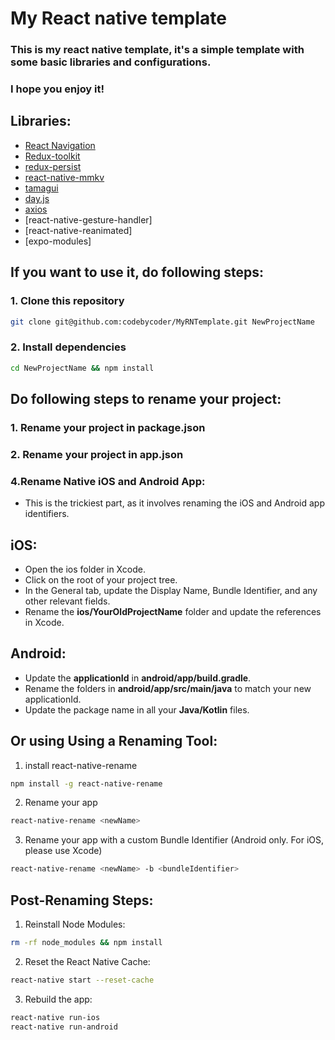 # My React native template

### This is my react native template, it's a simple template with some basic libraries and configurations.

### I hope you enjoy it!

## Libraries:

- [React Navigation](https://reactnavigation.org/)
- [Redux-toolkit](https://redux-toolkit.js.org/)
- [redux-persist](https://github.com/rt2zz/redux-persist)
- [react-native-mmkv](https://github.com/mrousavy/react-native-mmkv)
- [tamagui](https://tamagui.dev)
- [day.js](https://day.js.org/docs/en/installation/installation)
- [axios](https://axios-http.com/docs/intro)
- [react-native-gesture-handler]
- [react-native-reanimated]
- [expo-modules]

## If you want to use it, do following steps:

### 1. Clone this repository

```bash
git clone git@github.com:codebycoder/MyRNTemplate.git NewProjectName
```

### 2. Install dependencies

```bash
cd NewProjectName && npm install
```

## Do following steps to rename your project:

### 1. Rename your project in package.json

### 2. Rename your project in app.json

### 4.Rename Native iOS and Android App:

- This is the trickiest part, as it involves renaming the iOS and Android app identifiers.

## iOS:

- Open the ios folder in Xcode.
- Click on the root of your project tree.
- In the General tab, update the Display Name, Bundle Identifier, and any other relevant fields.
- Rename the **ios/YourOldProjectName** folder and update the references in Xcode.

## Android:

- Update the **applicationId** in **android/app/build.gradle**.
- Rename the folders in **android/app/src/main/java** to match your new applicationId.
- Update the package name in all your **Java/Kotlin** files.

## Or using Using a Renaming Tool:

1. install react-native-rename

```bash
npm install -g react-native-rename

```

2. Rename your app

```bash
react-native-rename <newName>
```

3. Rename your app with a custom Bundle Identifier (Android only. For iOS, please use Xcode)

```bash
react-native-rename <newName> -b <bundleIdentifier>
```

## Post-Renaming Steps:

1. Reinstall Node Modules:

```bash
rm -rf node_modules && npm install
```

2. Reset the React Native Cache:

```bash
react-native start --reset-cache
```

3. Rebuild the app:

```bash
react-native run-ios
react-native run-android
```
